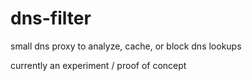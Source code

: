 # dns-filter
small dns proxy to analyze, cache, or block dns lookups

currently an experiment / proof of concept
